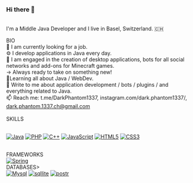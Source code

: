 ### Hi there 👋

<!--
**DarkPhantom1337-Lab/DarkPhantom1337-Lab** is a ✨ _special_ ✨ repository because its `README.md` (this file) appears on your GitHub profile.

Here are some ideas to get you started:

- 🔭 I’m currently working on ...
- 🌱 I’m currently learning ...
- 👯 I’m looking to collaborate on ...
- 🤔 I’m looking for help with ...
- 💬 Ask me about ...
- 📫 How to reach me: ...
- 😄 Pronouns: ...
- ⚡ Fun fact: ...
-->

<br /> I'm a Middle Java Developer and I live in Basel, Switzerland. 🇨🇭

BIO
<br /> 🏢 I am currently looking for a job.
<br /> ⚙️ I develop applications in Java every day.
<br /> 💅 I am engaged in the creation of desktop applications, bots for all social networks and add-ons for Minecraft games. 
<br />     ->  Always ready to take on something new!
<br /> 🌱Learning all about Java / WebDev.
<br /> 💬 Write to me about application development / bots / plugins / and everything related to Java.
<br /> 📫 Reach me: t.me/DarkPhantom1337, instagram.com/dark.phantom1337/, dark.phantom.1337.ch@gmail.com
<br /> 
<br /> SKILLS <br />
<br /> 
<p>
<a target="_blank" rel="noopener noreferrer nofollow" href="https://img.shields.io/badge/PostgreSQL-316192?style=for-the-badge&logo=postgresql&logoColor=white"><img src="https://img.shields.io/badge/Java-ED8B00?style=for-the-badge&logo=openjdk&logoColor=white" alt="Java" data-canonical-src="https://img.shields.io/badge/-Java-333333?style=flat&amp;logo=java" style="max-width: 100%;"></a>
<a target="_blank" rel="noopener noreferrer nofollow" href="https://img.shields.io/badge/PostgreSQL-316192?style=for-the-badge&logo=postgresql&logoColor=white"><img src="https://img.shields.io/badge/PHP-777BB4?style=for-the-badge&logo=php&logoColor=white" alt="PHP" data-canonical-src="https://img.shields.io/badge/PHP-777BB4?style=for-the-badge&logo=php&logoColor=white"></a>
<a target="_blank" rel="noopener noreferrer nofollow" href=""><img src="https://img.shields.io/badge/C%2B%2B-00599C?style=for-the-badge&logo=c%2B%2B&logoColor=white" alt="С++" data-canonical-src="https://img.shields.io/badge/C%2B%2B-00599C?style=for-the-badge&logo=c%2B%2B&logoColor=white"></a>
<a target="_blank" rel="noopener noreferrer nofollow" href=""><img src="https://img.shields.io/badge/JavaScript-F7DF1E?style=for-the-badge&logo=javascript&logoColor=black" alt="JavaScript" data-canonical-src="https://img.shields.io/badge/JavaScript-F7DF1E?style=for-the-badge&logo=javascript&logoColor=black"></a>
<a target="_blank" rel="noopener noreferrer nofollow" href=""><img src="https://img.shields.io/badge/HTML5-E34F26?style=for-the-badge&logo=html5&logoColor=white" alt="HTML5" data-canonical-src="https://img.shields.io/badge/HTML5-E34F26?style=for-the-badge&logo=html5&logoColor=white"></a>
<a target="_blank" rel="noopener noreferrer nofollow" href=""><img src="https://img.shields.io/badge/CSS3-1572B6?style=for-the-badge&logo=css3&logoColor=white" alt="CSS3" data-canonical-src="https://img.shields.io/badge/CSS3-1572B6?style=for-the-badge&logo=css3&logoColor=white"></a>
</p>
<br /> FRAMEWORKS <br />
<a target="_blank" rel="noopener noreferrer nofollow" href=""><img src="https://img.shields.io/badge/Spring-6DB33F?style=for-the-badge&logo=spring&logoColor=white" alt="Spring" data-canonical-src="https://img.shields.io/badge/Spring-6DB33F?style=for-the-badge&logo=spring&logoColor=white"></a>
<br /> DATABASES> <br />
<a target="_blank" rel="noopener noreferrer nofollow" href=""><img src="https://img.shields.io/badge/MySQL-00000F?style=for-the-badge&logo=mysql&logoColor=white" alt="Mysql" data-canonical-src="https://img.shields.io/badge/MySQL-00000F?style=for-the-badge&logo=mysql&logoColor=white"></a>
<a target="_blank" rel="noopener noreferrer nofollow" href=""><img src="https://img.shields.io/badge/SQLite-07405E?style=for-the-badge&logo=sqlite&logoColor=white" alt="sqllite" data-canonical-src="https://img.shields.io/badge/SQLite-07405E?style=for-the-badge&logo=sqlite&logoColor=white"></a>
<a target="_blank" rel="noopener noreferrer nofollow" href=""><img src="https://img.shields.io/badge/PostgreSQL-316192?style=for-the-badge&logo=postgresql&logoColor=white" alt="postr" data-canonical-src="https://img.shields.io/badge/PostgreSQL-316192?style=for-the-badge&logo=postgresql&logoColor=white"></a>




